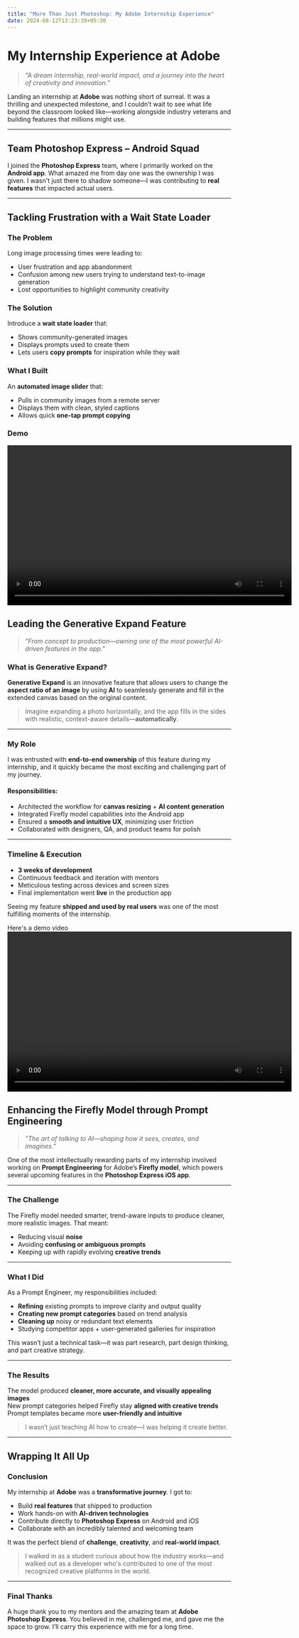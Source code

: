 ```yaml
---
title: "More Than Just Photoshop: My Adobe Internship Experience"
date: 2024-08-12T13:23:39+05:30
---
```


# My Internship Experience at Adobe

> *"A dream internship, real-world impact, and a journey into the heart of creativity and innovation."*

Landing an internship at **Adobe** was nothing short of surreal. It was a thrilling and unexpected milestone, and I couldn’t wait to see what life beyond the classroom looked like—working alongside industry veterans and building features that millions might use.

---
## Team Photoshop Express – Android Squad

I joined the **Photoshop Express** team, where I primarily worked on the **Android app**. What amazed me from day one was the ownership I was given. I wasn't just there to shadow someone—I was contributing to **real features** that impacted actual users.

---
## Tackling Frustration with a Wait State Loader
### The Problem
Long image processing times were leading to:
- User frustration and app abandonment
- Confusion among new users trying to understand text-to-image generation
- Lost opportunities to highlight community creativity

### The Solution
Introduce a **wait state loader** that:
- Shows community-generated images
- Displays prompts used to create them
- Lets users **copy prompts** for inspiration while they wait

### What I Built
An **automated image slider** that:
- Pulls in community images from a remote server  
- Displays them with clean, styled captions  
- Allows quick **one-tap prompt copying**

### Demo
<video width="640" height="360" controls>
  <source src="media/wait_state_loader.mp4" type="video/mp4">
</video>



## Leading the Generative Expand Feature

> *"From concept to production—owning one of the most powerful AI-driven features in the app."*

### What is Generative Expand?
**Generative Expand** is an innovative feature that allows users to change the **aspect ratio of an image** by using **AI** to seamlessly generate and fill in the extended canvas based on the original content.

> Imagine expanding a photo horizontally, and the app fills in the sides with realistic, context-aware details—**automatically**.

---
### My Role

I was entrusted with **end-to-end ownership** of this feature during my internship, and it quickly became the most exciting and challenging part of my journey.

#### Responsibilities:
- Architected the workflow for **canvas resizing** + **AI content generation**
- Integrated Firefly model capabilities into the Android app
- Ensured a **smooth and intuitive UX**, minimizing user friction
- Collaborated with designers, QA, and product teams for polish

---
### Timeline & Execution

- **3 weeks of development**  
- Continuous feedback and iteration with mentors  
- Meticulous testing across devices and screen sizes  
- Final implementation went **live** in the production app

Seeing my feature **shipped and used by real users** was one of the most fulfilling moments of the internship.

Here's a demo video
<video width="640" height="360" controls>
  <source src="C:\Users\akans\JhaAkansha.github.io\media\GenExpand.mp4" type="video/mp4">
</video>

## Enhancing the Firefly Model through Prompt Engineering

> *"The art of talking to AI—shaping how it sees, creates, and imagines."*

One of the most intellectually rewarding parts of my internship involved working on **Prompt Engineering** for Adobe’s **Firefly model**, which powers several upcoming features in the **Photoshop Express iOS app**.

---

### The Challenge

The Firefly model needed smarter, trend-aware inputs to produce cleaner, more realistic images. That meant:
- Reducing visual **noise**
- Avoiding **confusing or ambiguous prompts**
- Keeping up with rapidly evolving **creative trends**

---
### What I Did

As a Prompt Engineer, my responsibilities included:

- **Refining** existing prompts to improve clarity and output quality  
- **Creating new prompt categories** based on trend analysis  
- **Cleaning up** noisy or redundant text elements  
- Studying competitor apps + user-generated galleries for inspiration

This wasn’t just a technical task—it was part research, part design thinking, and part creative strategy.

---

### The Results

The model produced **cleaner, more accurate, and visually appealing images**  
New prompt categories helped Firefly stay **aligned with creative trends**  
Prompt templates became more **user-friendly and intuitive**

> I wasn’t just teaching AI how to create—I was helping it create better.

---
## Wrapping It All Up

### Conclusion

My internship at **Adobe** was a **transformative journey**. I got to:

- Build **real features** that shipped to production  
- Work hands-on with **AI-driven technologies**  
- Contribute directly to **Photoshop Express** on Android and iOS  
- Collaborate with an incredibly talented and welcoming team  

It was the perfect blend of **challenge**, **creativity**, and **real-world impact**.

> I walked in as a student curious about how the industry works—and walked out as a developer who's contributed to one of the most recognized creative platforms in the world.

---
### Final Thanks

A huge thank you to my mentors and the amazing team at **Adobe Photoshop Express**. You believed in me, challenged me, and gave me the space to grow. I’ll carry this experience with me for a long time.